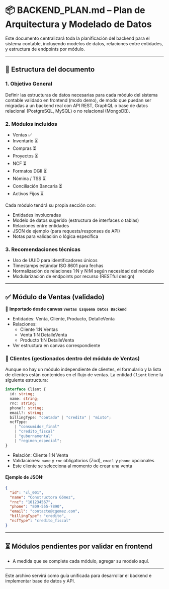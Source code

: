 # 📦 BACKEND_PLAN.md – Plan de Arquitectura y Modelado de Datos

Este documento centralizará toda la planificación del backend para el sistema contable, incluyendo modelos de datos, relaciones entre entidades, y estructura de endpoints por módulo.

---

## 🧭 Estructura del documento

### 1. Objetivo General

Definir las estructuras de datos necesarias para cada módulo del sistema contable validado en frontend (modo demo), de modo que puedan ser migradas a un backend real con API REST, GraphQL o base de datos relacional (PostgreSQL, MySQL) o no relacional (MongoDB).

### 2. Módulos incluidos

- Ventas ✅
- Inventario ⏳
- Compras ⏳
- Proyectos ⏳
- NCF ⏳
- Formatos DGII ⏳
- Nómina / TSS ⏳
- Conciliación Bancaria ⏳
- Activos Fijos ⏳

Cada módulo tendrá su propia sección con:

- Entidades involucradas
- Modelo de datos sugerido (estructura de interfaces o tablas)
- Relaciones entre entidades
- JSON de ejemplo (para requests/responses de API)
- Notas para validación o lógica específica

### 3. Recomendaciones técnicas

- Uso de UUID para identificadores únicos
- Timestamps estándar ISO 8601 para fechas
- Normalización de relaciones 1:N y N:M según necesidad del módulo
- Modularización de endpoints por recurso (RESTful design)

---

## ✅ Módulo de Ventas (validado)

🔁 **Importado desde canvas `Ventas Esquema Datos Backend`**

- Entidades: Venta, Cliente, Producto, DetalleVenta
- Relaciones:
  - Cliente 1:N Ventas
  - Venta 1:N DetalleVenta
  - Producto 1:N DetalleVenta
- Ver estructura en canvas correspondiente

### 📌 Clientes (gestionados dentro del módulo de Ventas)

Aunque no hay un módulo independiente de clientes, el formulario y la lista de clientes están contenidos en el flujo de ventas. La entidad `Client` tiene la siguiente estructura:

```ts
interface Client {
  id: string;
  name: string;
  rnc: string;
  phone?: string;
  email?: string;
  billingType: "contado" | "credito" | "mixto";
  ncfType:
    | "consumidor_final"
    | "credito_fiscal"
    | "gubernamental"
    | "regimen_especial";
}
```

- Relación: Cliente 1:N Venta
- Validaciones: `name` y `rnc` obligatorios (Zod), `email` y `phone` opcionales
- Este cliente se selecciona al momento de crear una venta

#### Ejemplo de JSON:

```json
{
  "id": "cl_001",
  "name": "Constructora Gómez",
  "rnc": "101234567",
  "phone": "809-555-7890",
  "email": "contacto@cgomez.com",
  "billingType": "credito",
  "ncfType": "credito_fiscal"
}
```

---

## ⏳ Módulos pendientes por validar en frontend

- A medida que se complete cada módulo, agregar su modelo aquí.

---

Este archivo servirá como guía unificada para desarrollar el backend e implementar base de datos y API.
